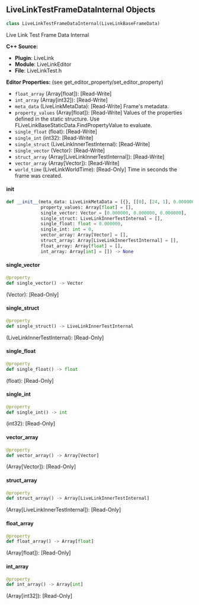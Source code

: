 ## LiveLinkTestFrameDataInternal Objects

```python
class LiveLinkTestFrameDataInternal(LiveLinkBaseFrameData)
```

Live Link Test Frame Data Internal

**C++ Source:**

- **Plugin**: LiveLink
- **Module**: LiveLinkEditor
- **File**: LiveLinkTest.h

**Editor Properties:** (see get_editor_property/set_editor_property)

- ``float_array`` (Array[float]):  [Read-Write]
- ``int_array`` (Array[int32]):  [Read-Write]
- ``meta_data`` (LiveLinkMetaData):  [Read-Write] Frame's metadata.
- ``property_values`` (Array[float]):  [Read-Write] Values of the properties defined in the static structure. Use FLiveLinkBaseStaticData.FindPropertyValue to evaluate.
- ``single_float`` (float):  [Read-Write]
- ``single_int`` (int32):  [Read-Write]
- ``single_struct`` (LiveLinkInnerTestInternal):  [Read-Write]
- ``single_vector`` (Vector):  [Read-Write]
- ``struct_array`` (Array[LiveLinkInnerTestInternal]):  [Read-Write]
- ``vector_array`` (Array[Vector]):  [Read-Write]
- ``world_time`` (LiveLinkWorldTime):  [Read-Only] Time in seconds the frame was created.

<a id="unreal.LiveLinkTestFrameDataInternal.__init__"></a>

#### __init__

```python
def __init__(meta_data: LiveLinkMetaData = [{}, [[0], [24, 1], 0.000000]],
             property_values: Array[float] = [],
             single_vector: Vector = [0.000000, 0.000000, 0.000000],
             single_struct: LiveLinkInnerTestInternal = [],
             single_float: float = 0.000000,
             single_int: int = 0,
             vector_array: Array[Vector] = [],
             struct_array: Array[LiveLinkInnerTestInternal] = [],
             float_array: Array[float] = [],
             int_array: Array[int] = []) -> None
```

<a id="unreal.LiveLinkTestFrameDataInternal.single_vector"></a>

#### single_vector

```python
@property
def single_vector() -> Vector
```

(Vector):  [Read-Only]

<a id="unreal.LiveLinkTestFrameDataInternal.single_struct"></a>

#### single_struct

```python
@property
def single_struct() -> LiveLinkInnerTestInternal
```

(LiveLinkInnerTestInternal):  [Read-Only]

<a id="unreal.LiveLinkTestFrameDataInternal.single_float"></a>

#### single_float

```python
@property
def single_float() -> float
```

(float):  [Read-Only]

<a id="unreal.LiveLinkTestFrameDataInternal.single_int"></a>

#### single_int

```python
@property
def single_int() -> int
```

(int32):  [Read-Only]

<a id="unreal.LiveLinkTestFrameDataInternal.vector_array"></a>

#### vector_array

```python
@property
def vector_array() -> Array[Vector]
```

(Array[Vector]):  [Read-Only]

<a id="unreal.LiveLinkTestFrameDataInternal.struct_array"></a>

#### struct_array

```python
@property
def struct_array() -> Array[LiveLinkInnerTestInternal]
```

(Array[LiveLinkInnerTestInternal]):  [Read-Only]

<a id="unreal.LiveLinkTestFrameDataInternal.float_array"></a>

#### float_array

```python
@property
def float_array() -> Array[float]
```

(Array[float]):  [Read-Only]

<a id="unreal.LiveLinkTestFrameDataInternal.int_array"></a>

#### int_array

```python
@property
def int_array() -> Array[int]
```

(Array[int32]):  [Read-Only]

<a id="unreal.LiveLinkSubjectProperty"></a>
